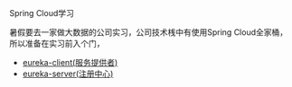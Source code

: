 Spring Cloud学习

暑假要去一家做大数据的公司实习，公司技术桟中有使用Spring Cloud全家桶，所以准备在实习前入个门，

- [eureka-client(服务提供者)](https://github.com/StarPxc/learn-springcloud/blob/master/eureka-client/pom.xml)
- [eureka-server(注册中心)](https://github.com/StarPxc/learn-springcloud/blob/master/springcloud-eureka/pom.xml)


